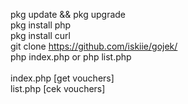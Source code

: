 pkg update && pkg upgrade<br>
pkg install php<br>
pkg install curl<br>
git clone https://github.com/iskiie/gojek/<br>
php index.php or php list.php<br>
<br>
index.php [get vouchers]<br>
list.php [cek vouchers]
